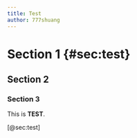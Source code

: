 ```yaml
---
title: Test
author: 777shuang
---
```


# Section 1 {#sec:test}

## Section 2

### Section 3

This is **TEST**.

[@sec:test]